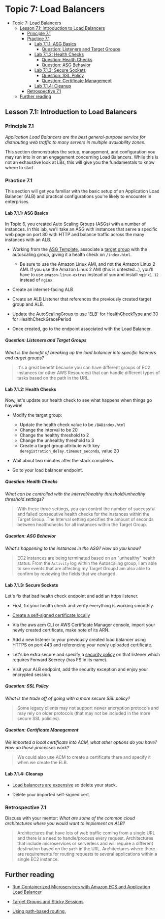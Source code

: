 # Topic 7: Load Balancers

<!-- TOC -->

- [Topic 7: Load Balancers](#topic-7-load-balancers)
  - [Lesson 7.1: Introduction to Load Balancers](#lesson-71-introduction-to-load-balancers)
    - [Principle 7.1](#principle-71)
    - [Practice 7.1](#practice-71)
      - [Lab 7.1.1: ASG Basics](#lab-711-asg-basics)
        - [Question: Listeners and Target Groups](#question-listeners-and-target-groups)
      - [Lab 7.1.2: Health Checks](#lab-712-health-checks)
        - [Question: Health Checks](#question-health-checks)
        - [Question: ASG Behavior](#question-asg-behavior)
      - [Lab 7.1.3: Secure Sockets](#lab-713-secure-sockets)
        - [Question: SSL Policy](#question-ssl-policy)
        - [Question: Certificate Management](#question-certificate-management)
      - [Lab 7.1.4: Cleanup](#lab-714-cleanup)
    - [Retrospective 7.1](#retrospective-71)
  - [Further reading](#further-reading)

<!-- /TOC -->

## Lesson 7.1: Introduction to Load Balancers

### Principle 7.1

*Application Load Balancers are the best general-purpose service for
distributing web traffic to many servers in multiple availability
zones.*

This section demonstrates the setup, management, and configuration you
may run into in on an engagement concerning Load Balancers. While this
is not an exhaustive look at LBs, this will give you the fundamentals to
know where to start.

### Practice 7.1

This section will get you familiar with the basic setup of an
Application Load Balancer (ALB) and practical configurations you're
likely to encounter in enterprises.

#### Lab 7.1.1: ASG Basics

In Topic 6, you created Auto Scaling Groups (ASGs) with a number of
instances. In this lab, we'll take an ASG with instances that serve a
specific web page on port 80 with HTTP and balance traffic across the
many instances with an ALB.

- Working from the [ASG Template](https://github.com/stelligent/stelligent-u/blob/master/07-load-balancing/asg_example.yaml),
  associate a [target group](https://docs.aws.amazon.com/AWSCloudFormation/latest/UserGuide/aws-resource-elasticloadbalancingv2-targetgroup.html)
  with the autoscaling group, giving it a health check on `/index.html`.
  - Be sure to use the Amazon Linux AMI, and not the Amazon Linux 2 AMI. If you
    use the Amazon Linux 2 AMI (this is untested...), you'll have to use
    `amazon-linux-extras` instead of `yum` and install `nginx1.12`
    instead of `nginx`

- Create an internet-facing ALB

- Create an ALB Listener that references the previously created target
  group and ALB.

- Update the AutoScalingGroup to use 'ELB' for HealthCheckType and 30
  for HealthCheckGracePeriod

- Once created, go to the endpoint associated with the Load Balancer.

##### Question: Listeners and Target Groups

_What is the benefit of breaking up the load balancer into specific listeners
and target groups?_
>It's a great benefit because you can have different groups of EC2 instances (or other AWS Resources) that can handle different types of tasks based on the path in the URL.

#### Lab 7.1.2: Health Checks

Now, let's update our health check to see what happens when things go
haywire!

- Modify the target group:

  - Update the health check value to be `/BADindex.html`
  - Change the interval to be 20
  - Change the healthy threshold to 2
  - Change the unhealthy threshold to 3
  - Create a target group attribute with key
    `deregistration_delay.timeout_seconds`, value 20

- Wait about two minutes after the stack completes.

- Go to your load balancer endpoint.

##### Question: Health Checks

_What can be controlled with the interval/healthy threshold/unhealthy threshold
settings?_
> With these three settings, you can control the number of successful and failed consecutive health checks for the instances within the Target Group. The Interval setting specifies the amount of seconds between healthchecks for all instances within the Target Group.

##### Question: ASG Behavior

_What's happening to the instances in the ASG? How do you know?_
>EC2 instances are being terminated based on an "unhealthy" health status. From the `Activity` log within the Autoscaling group, I am able to see events that are affecting my Target Group.I am also able to confirm by reviewing the fields that we changed.

#### Lab 7.1.3: Secure Sockets

Let's fix that bad health check endpoint and add an https listener.

- First, fix your health check and verify everything is working
  smoothly.

- [Create a self-signed certificate locally](https://www.ibm.com/support/knowledgecenter/SSMNED_5.0.0/com.ibm.apic.cmc.doc/task_apionprem_gernerate_self_signed_openSSL.html)

- Via the aws acm CLI or AWS Certificate Manager console, import your
  newly created certificate, make note of its ARN.

- Add a new listener to your previously created load balancer using
  HTTPS on port 443 and referencing your newly uploaded certificate.

- Let's be extra secure and specify a [security policy](https://docs.aws.amazon.com/elasticloadbalancing/latest/application/create-https-listener.html#describe-ssl-policies)
  on that listener which requires Forward Secrecy (has FS in its
  name).

- Visit your ALB endpoint, add the security exception and enjoy your
  encrypted session.

##### Question: SSL Policy

_What is the trade off of going with a more secure SSL policy?_
>Some legacy clients may not support newer encryption protocols and may rely on older protocols (that may not be included in the more secure SSL policies).

##### Question: Certificate Management

_We imported a local certificate into ACM, what other options do you have? How
do those processes work?_
>We could also use ACM to create a certificate there and specify it when we create the ELB.

#### Lab 7.1.4: Cleanup

- [Load balancers are expensive](https://aws.amazon.com/elasticloadbalancing/pricing/)
  so delete your stack.

- Delete your imported self-signed cert.

### Retrospective 7.1

Discuss with your mentor: *What are some of the common cloud architectures
where you would want to implement an ALB?*
>Architectures that have lots of web traffic coming from a single URL and there is a need to handle/process every request.
>Architectures that include microservices or serverless and will require a different destination based on the `path` in the URL.
>Architectures where there are requirements for routing requests to several applications within a single EC2 instance.

## Further reading

- [Run Containerized Microservices with Amazon ECS and Application Load Balancer](https://aws.amazon.com/blogs/compute/microservice-delivery-with-amazon-ecs-and-application-load-balancers/)

- [Target Groups and Sticky Sessions](https://docs.aws.amazon.com/elasticloadbalancing/latest/application/load-balancer-target-groups.html)

- [Using path-based routing.](https://docs.aws.amazon.com/elasticloadbalancing/latest/application/tutorial-load-balancer-routing.html)
